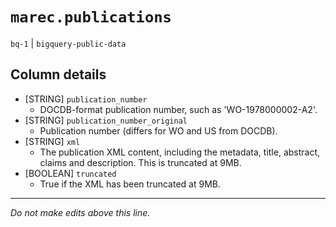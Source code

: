 # `marec.publications`
`bq-1` | `bigquery-public-data`

## Column details
* [STRING]    `publication_number`
  - DOCDB-format publication number, such as 'WO-1978000002-A2'.
* [STRING]    `publication_number_original`
  - Publication number (differs for WO and US from DOCDB).
* [STRING]    `xml`
  - The publication XML content, including the metadata, title, abstract, claims and description. This is truncated at 9MB.
* [BOOLEAN]   `truncated`
  - True if the XML has been truncated at 9MB.

-------------------------------------------------------------------------------
*Do not make edits above this line.*

